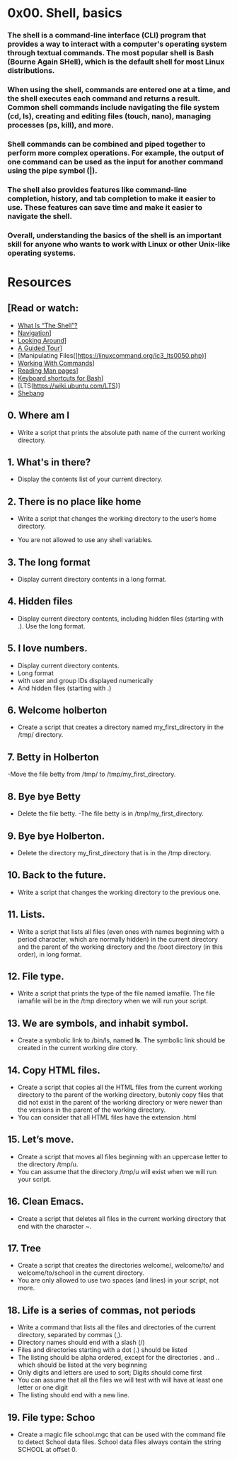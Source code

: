 # 0x00. Shell, basics

### The shell is a command-line interface (CLI) program that provides a way to interact with a computer's operating system through textual commands. The most popular shell is Bash (Bourne Again SHell), which is the default shell for most Linux distributions.

### When using the shell, commands are entered one at a time, and the shell executes each command and returns a result. Common shell commands include navigating the file system (cd, ls), creating and editing files (touch, nano), managing processes (ps, kill), and more.

### Shell commands can be combined and piped together to perform more complex operations. For example, the output of one command can be used as the input for another command using the pipe symbol (|).

### The shell also provides features like command-line completion, history, and tab completion to make it easier to use. These features can save time and make it easier to navigate the shell.

### Overall, understanding the basics of the shell is an important skill for anyone who wants to work with Linux or other Unix-like operating systems.

# Resources
## [Read or watch:

- [What Is “The Shell”?](https://linuxcommand.org/lc3_lts0010.php)
- [Navigation](https://linuxcommand.org/lc3_lts0020.php)]
- [Looking Around](https://linuxcommand.org/lc3_lts0030.php)]
- [A Guided Tour](https://linuxcommand.org/lc3_lts0040.php)]
- [Manipulating Files(]https://linuxcommand.org/lc3_lts0050.php)]
- [Working With Commands](https://linuxcommand.org/lc3_lts0060.php)]
- [Reading Man pages](https://linuxcommand.org/lc3_man_pages/man1.html)]
- [Keyboard shortcuts for Bash](https://www.howtogeek.com/181/keyboard-shortcuts-for-bash-command-shell-for-ubuntu-debian-suse-redhat-linux-etc/)]
- [LTS(https://wiki.ubuntu.com/LTS)]
- [Shebang](https://en.wikipedia.org/wiki/Shebang_%28Unix%29)


## 0. Where am I
	
- Write a script that prints the absolute path name of the current working directory.

## 1. What's in there?

- Display the contents list of your current directory.

## 2. There is no place like home

- Write a script that changes the working directory to the user’s home directory.

- You are not allowed to use any shell variables.

## 3. The long format

- Display current directory contents in a long format.

## 4. Hidden files

- Display current directory contents, including hidden files (starting with .). Use the long format.

## 5. I love numbers.

- Display current directory contents.
- Long format
- with user and group IDs displayed numerically
- And hidden files (starting with .)

## 6. Welcome holberton

- Create a script that creates a directory named my_first_directory in the /tmp/ directory.

## 7. Betty in Holberton

-Move the file betty from /tmp/ to /tmp/my_first_directory.

## 8. Bye bye Betty

- Delete the file betty.
-The file betty is in /tmp/my_first_directory.

## 9. Bye bye Holberton.

- Delete the directory my_first_directory that is in the /tmp directory.

## 10. Back to the future.

- Write a script that changes the working directory to the previous one.

## 11. Lists.

- Write a script that lists all files (even ones with names beginning with a period character, which are normally hidden) in the current directory and the parent of the working directory and the /boot directory (in this order), in long format.

## 12. File type.

- Write a script that prints the type of the file named iamafile. The file iamafile will be in the /tmp directory 	when we will run your script.

## 13. We are symbols, and inhabit symbol.

- Create a symbolic link to /bin/ls, named __ls__. The symbolic link should be created in the current working dire	ctory.

## 14. Copy HTML files.

- Create a script that copies all the HTML files from the current working directory to the parent of the working directory, butonly copy files that did not exist in the parent of the working directory or were newer than the versions in the parent of the working directory.
- You can consider that all HTML files have the extension .html

## 15. Let’s move.

- Create a script that moves all files beginning with an uppercase letter to the directory /tmp/u.
- You can assume that the directory /tmp/u will exist when we will run your script.

## 16. Clean Emacs.

- Create a script that deletes all files in the current working directory that end with the character ~.

## 17. Tree

- Create a script that creates the directories welcome/, welcome/to/ and welcome/to/school in the current directory.
- You are only allowed to use two spaces (and lines) in your script, not more.

## 18. Life is a series of commas, not periods

- Write a command that lists all the files and directories of the current directory, separated by commas (,).
- Directory names should end with a slash (/)
- Files and directories starting with a dot (.) should be listed
- The listing should be alpha ordered, except for the directories . and .. which should be listed at the very beginning
- Only digits and letters are used to sort; Digits should come first
- You can assume that all the files we will test with will have at least one letter or one digit
- The listing should end with a new line.

## 19. File type: Schoo

- Create a magic file school.mgc that can be used with the command file to detect School data files. School data files always contain the string SCHOOL at offset 0.
